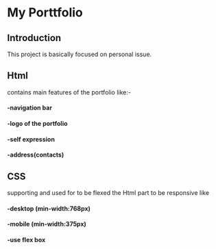 # My Porttfolio

## Introduction

This project is basically focused on personal issue.

## Html

contains main features of the portfolio like:-
#### -navigation bar
#### -logo of the portfolio
#### -self expression
#### -address(contacts)

## CSS

supporting and used for to be flexed the Html part to be responsive like
#### -desktop (min-width:768px)
#### -mobile (min-width:375px)
#### -use flex box
